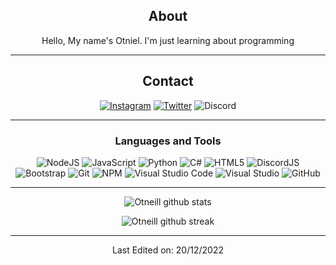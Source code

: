 <div align="center">
  
## About
Hello, My name's Otniel. I'm just learning about programming

-------------------

## Contact
<a href="https://www.instagram.com/otchrist_/">![Instagram](https://img.shields.io/badge/Otniel-%23E4405F.svg?style=for-the-badge&logo=Instagram&logoColor=white)</a> <a href="https://twitter.com/otneill">![Twitter](https://img.shields.io/badge/Otniel-%231DA1F2.svg?style=for-the-badge&logo=Twitter&logoColor=white)</a>
</a> ![Discord](https://img.shields.io/badge/Otniel%232886-%237289DA.svg?style=for-the-badge&logo=discord&logoColor=white)

-------------------

### Languages and Tools  
![NodeJS](https://img.shields.io/badge/node.js-%2343853D.svg?style=for-the-badge&logo=node.js&logoColor=white) ![JavaScript](https://img.shields.io/badge/javascript-%23323330.svg?style=for-the-badge&logo=javascript&logoColor=%23F7DF1E) ![Python](https://img.shields.io/badge/python-%2314354C.svg?style=for-the-badge&logo=python&logoColor=white) ![C#](https://img.shields.io/badge/c%23-%23239120.svg?style=for-the-badge&logo=c-sharp&logoColor=white) ![HTML5](https://img.shields.io/badge/html5-%23E34F26.svg?style=for-the-badge&logo=html5&logoColor=white) ![DiscordJS](https://img.shields.io/badge/discord.js-%232C3454.svg?style=for-the-badge&logo=Discord&logoColor=Blue) ![Bootstrap](https://img.shields.io/badge/bootstrap-%23563D7C.svg?style=for-the-badge&logo=bootstrap&logoColor=white) ![Git](https://img.shields.io/badge/git-%23F05033.svg?style=for-the-badge&logo=git&logoColor=white) ![NPM](https://img.shields.io/badge/NPM-%23000000.svg?style=for-the-badge&logo=npm&logoColor=white) ![Visual Studio Code](https://img.shields.io/badge/VisualStudioCode-0078d7.svg?style=for-the-badge&logo=visual-studio-code&logoColor=white) ![Visual Studio](https://img.shields.io/badge/VisualStudio-5C2D91.svg?style=for-the-badge&logo=visual-studio&logoColor=white) ![GitHub](https://img.shields.io/badge/github-%23121011.svg?style=for-the-badge&logo=github&logoColor=white) 

-------------------
  
![Otneill github stats](https://github-readme-stats.vercel.app/api?username=Otneill&show_icons=true&theme=radical&count_private=true&include_all_commits=true)

![Otneill github streak](https://github-readme-streak-stats.herokuapp.com/?user=Otneill&theme=radical&include_all_commits=true&count_private=true)

 <div>

-----

Last Edited on: 20/12/2022
